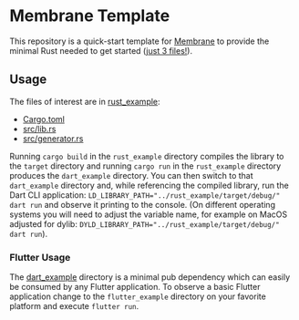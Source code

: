 <h1>Membrane Template</h1>

This repository is a quick-start template for [Membrane](https://github.com/jerel/membrane) to provide the minimal Rust needed to get started ([just 3 files!](./rust_example)).

## Usage

The files of interest are in [rust_example](./rust_example):
* [Cargo.toml](./rust_example/Cargo.toml)
* [src/lib.rs](./rust_example/src/lib.rs)
* [src/generator.rs](./rust_example/src/generator.rs)

Running `cargo build` in the `rust_example` directory compiles the library to the `target` directory and running
`cargo run` in the `rust_example` directory produces the `dart_example` directory. You can then
switch to that `dart_example` directory and, while referencing the compiled library, run the Dart CLI application:
`LD_LIBRARY_PATH="../rust_example/target/debug/" dart run` and observe it printing to the console. (On different operating systems you will need to adjust the variable name, for example on MacOS adjusted for dylib:
`DYLD_LIBRARY_PATH="../rust_example/target/debug/" dart run`).

### Flutter Usage

The [dart_example](./dart_example) directory is a minimal pub dependency which can easily be consumed by any Flutter application. To observe a basic Flutter application change to the `flutter_example` directory on your favorite platform and execute `flutter run`.
